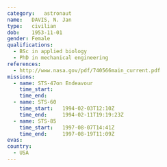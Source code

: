 ```yaml
---
category:	astronaut
name:	DAVIS, N. Jan
type:	civilian
dob:	1953-11-01
gender:	Female
qualifications:
  - BSc in applied biology
  - PhD in mechanical engineering
references:
  - http://www.nasa.gov/pdf/740566main_current.pdf
missions:
  - name: STS-47on Endeavour
    time_start:   
    time_end:     
  - name: STS-60
    time_start:   1994-02-03T12:10Z
    time_end:     1994-02-11T19:19:23Z
  - name: STS-85
    time_start:   1997-08-07T14:41Z
    time_end:     1997-08-19T11:09Z
evas:
country:
  - USA
---
```

